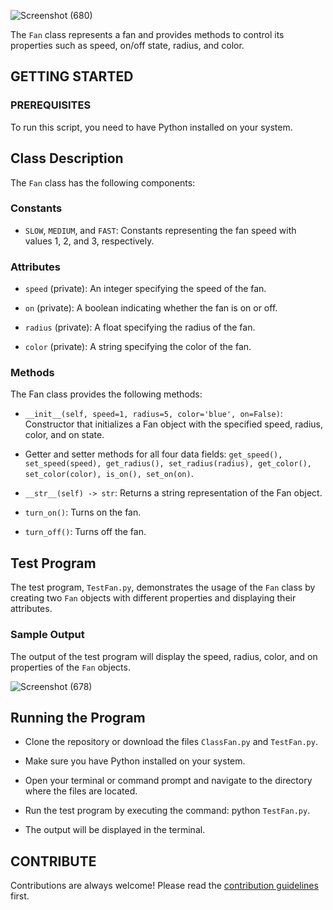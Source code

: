 ![Screenshot (680)](https://github.com/laivwxyz/Abstraction-and-Encapsulation/assets/129714181/4aade213-c9fd-44f8-910c-6e6c723d8825)

The `Fan` class represents a fan and provides methods to control its properties such as speed, on/off state, radius, and color.

## GETTING STARTED

### PREREQUISITES

To run this script, you need to have Python installed on your system.

## Class Description

The `Fan` class has the following components:

### Constants

- `SLOW`, `MEDIUM`, and `FAST`: Constants representing the fan speed with values 1, 2, and 3, respectively.

### Attributes

- `speed` (private): An integer specifying the speed of the fan.

- `on` (private): A boolean indicating whether the fan is on or off.

- `radius` (private): A float specifying the radius of the fan.

- `color` (private): A string specifying the color of the fan.

### Methods

The Fan class provides the following methods:

- `__init__(self, speed=1, radius=5, color='blue', on=False)`: Constructor that initializes a Fan object with the specified speed, radius, color, and on state.

- Getter and setter methods for all four data fields: `get_speed(), set_speed(speed), get_radius(), set_radius(radius), get_color(), set_color(color), is_on(), set_on(on)`.

- `__str__(self) -> str`: Returns a string representation of the Fan object.

- `turn_on()`: Turns on the fan.

- `turn_off()`: Turns off the fan.

## Test Program

The test program, `TestFan.py`, demonstrates the usage of the `Fan` class by creating two `Fan` objects with different properties and displaying their attributes.

### Sample Output

The output of the test program will display the speed, radius, color, and on properties of the `Fan` objects.

![Screenshot (678)](https://github.com/laivwxyz/Abstraction-and-Encapsulation/assets/129714181/277eef7d-479c-4e22-b0ea-e1e722871354)

## Running the Program

- Clone the repository or download the files `ClassFan.py` and `TestFan.py`.

- Make sure you have Python installed on your system.

- Open your terminal or command prompt and navigate to the directory where the files are located.

- Run the test program by executing the command: python `TestFan.py`.

- The output will be displayed in the terminal.

## CONTRIBUTE

Contributions are always welcome! Please read the [contribution guidelines](https://github.com/matiassingers/awesome-readme/blob/master/contributing.md) first.
